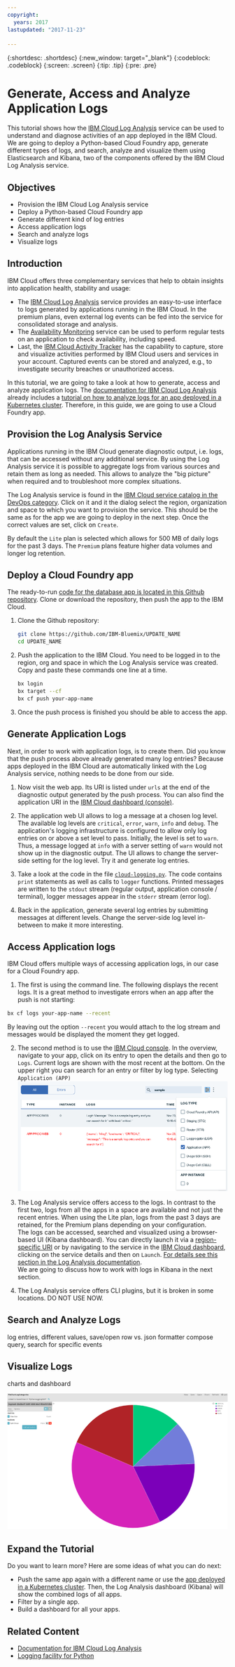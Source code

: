 ```yaml
---
copyright:
  years: 2017
lastupdated: "2017-11-23"

---
```


{:shortdesc: .shortdesc}
{:new_window: target="_blank"}
{:codeblock: .codeblock}
{:screen: .screen}
{:tip: .tip}
{:pre: .pre}

# Generate, Access and Analyze Application Logs
This tutorial shows how the [IBM Cloud Log Analysis](https://console.bluemix.net/catalog/services/log-analysis) service can be used to understand and diagnose activities of an app deployed in the IBM Cloud. We are going to deploy a Python-based Cloud Foundry app, generate different types of logs, and search, analyze and visualize them using Elasticsearch and Kibana, two of the components offered by the IBM Cloud Log Analysis service.

## Objectives
* Provision the IBM Cloud Log Analysis service
* Deploy a Python-based Cloud Foundry app
* Generate different kind of log entries
* Access application logs
* Search and analyze logs
* Visualize logs

## Introduction
IBM Cloud offers three complementary services that help to obtain insights into application health, stability and usage:
* The [IBM Cloud Log Analysis](https://console.bluemix.net/catalog/services/log-analysis) service provides an easy-to-use interface to logs generated by applications running in the IBM Cloud. In the premium plans, even external log events can be fed into the service for consolidated storage and analysis.
* The [Availability Monitoring](https://console.bluemix.net/catalog/services/availability-monitoring) service can be used to perform regular tests on an application to check availability, including speed.
* Last, the [IBM Cloud Activity Tracker](https://console.bluemix.net/catalog/services/activity-tracker) has the capability to capture, store and visualize activities performed by IBM Cloud users and services in your account. Captured events can be stored and analyzed, e.g., to investigate security breaches or unauthorized access.

In this tutorial, we are going to take a look at how to generate, access and analyze application logs. The [documentation for IBM Cloud Log Analysis](https://console.bluemix.net/docs/services/CloudLogAnalysis/index.html) already includes a [tutorial on how to analyze logs for an app deployed in a Kubernetes cluster](https://console.bluemix.net/docs/services/CloudLogAnalysis/containers/tutorials/kibana_tutorial_1.html). Therefore, in this guide, we are going to use a Cloud Foundry app.

## Provision the Log Analysis Service
Applications running in the IBM Cloud generate diagnostic output, i.e. logs, that can be accessed without any additional service. By using the Log Analysis service it is possible to aggregate logs from various sources and retain them as long as needed. This allows to analyze the "big picture" when required and to troubleshoot more complex situations.

The Log Analysis service is found in the [IBM Cloud service catalog in the DevOps category](https://console.bluemix.net/catalog/?category=devops). Click on it and it the dialog select the region, organization and space to which you want to provision the service. This should be the same as for the app we are going to deploy in the next step. Once the correct values are set, click on `Create`.

By default the `Lite` plan is selected which allows for 500 MB of daily logs for the past 3 days. The `Premium` plans feature higher data volumes and longer log retention.

## Deploy a Cloud Foundry app
The ready-to-run [code for the database app is located in this Github repository](https://github.com/IBM-Bluemix/UPDATE_NAME). Clone or download the repository, then push the app to the IBM Cloud.

1. Clone the Github repository:
   ```bash
   git clone https://github.com/IBM-Bluemix/UPDATE_NAME
   cd UPDATE_NAME
   ```
2. Push the application to the IBM Cloud. You need to be logged in to the region, org and space in which the Log Analysis service was created. Copy and paste these commands one line at a time.
   ```bash
   bx login
   bx target --cf
   bx cf push your-app-name
   ```
3. Once the push process is finished you should be able to access the app.

## Generate Application Logs
Next, in order to work with application logs, is to create them. Did you know that the push process above already generated many log entries? Because apps deployed in the IBM Cloud are automatically linked with the Log Analysis service, nothing needs to be done from our side.

1. Now visit the web app. Its URI is listed under `urls` at the end of the diagnostic output generated by the push process. You can also find the application URI in the [IBM Cloud dashboard (console)](console.bluemix.net).

2. The application web UI allows to log a message at a chosen log level. The available log levels are `critical`, `error`, `warn`, `info` and `debug`. The application's logging infrastructure is configured to allow only log entries on or above a set level to pass. Initially, the level is set to `warn`. Thus, a message logged at `info` with a server setting of `warn` would not show up in the diagnostic output. The UI allows to change the server-side setting for the log level. Try it and generate log entries.

3. Take a look at the code in the file [`cloud-logging.py`](http://github.com/IBM-Bluemix/UPDATE_PATH/cloud-logging.py). The code contains `print` statements as well as calls to `logger` functions. Printed messages are written to the `stdout` stream (regular output, application console / terminal), logger messages appear in the `stderr` stream (error log).

4. Back in the application, generate several log entries by submitting messages at different levels. Change the server-side log level in-between to make it more interesting.

## Access Application logs
IBM Cloud offers multiple ways of accessing application logs, in our case for a Cloud Foundry app.

1. The first is using the command line. The following displays the recent logs. It is a great method to investigate errors when an app after the push is not starting:
```bash
bx cf logs your-app-name --recent
```
By leaving out the option `--recent` you would attach to the log stream and messages would be displayed the moment they get logged.

2. The second method is to use the [IBM Cloud console](https://console.bluemix.net). In the overview, navigate to your app, click on its entry to open the details and then go to `Logs`. Current logs are shown with the most recent at the bottom. On the upper right you can search for an entry or filter by log type. Selecting `Application (APP)`
![](images/solution12/Dashboard_LogsFilter.png)

3. The Log Analysis service offers access to the logs. In contrast to the first two, logs from all the apps in a space are available and not just the recent entries. When using the Lite plan, logs from the past 3 days are retained, for the Premium plans depending on your configuration.   
The logs can be accessed, searched and visualized using a browser-based UI (Kibana dashboard). You can directly launch it via a [region-specific URI](https://console.bluemix.net/docs/services/CloudLogAnalysis/kibana/analyzing_logs_Kibana.html#urls_kibana) or by navigating to the service in the [IBM Cloud dashboard](https://console.bluemix.net), clicking on the service details and then on `Launch`. [For details see this section in the Log Analysis documentation](https://console.bluemix.net/docs/services/CloudLogAnalysis/kibana/analyzing_logs_Kibana.html#launch_Kibana).   
We are going to discuss how to work with logs in Kibana in the next section.

4. The Log Analysis service offers CLI plugins, but it is broken in some locations. DO NOT USE NOW.

## Search and Analyze Logs


log entries, different values, save/open
row vs. json formatter
compose query, search for specific events


## Visualize Logs
charts and dashboard

![](images/solution12/PieChart.png)

## Expand the Tutorial
Do you want to learn more? Here are some ideas of what you can do next:
* Push the same app again with a different name or use the [app deployed in a Kubernetes cluster](https://console.bluemix.net/docs/services/CloudLogAnalysis/containers/tutorials/kibana_tutorial_1.html). Then, the Log Analysis dashboard (Kibana) will show the combined logs of all apps.
* Filter by a single app.
* Build a dashboard for all your apps.


## Related Content
* [Documentation for IBM Cloud Log Analysis](https://console.bluemix.net/docs/services/CloudLogAnalysis/index.html)
* [Logging facility for Python](https://docs.python.org/3/library/logging.html)
